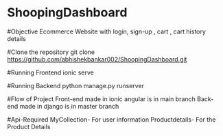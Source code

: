 # ShoopingDashboard

#Objective
Ecommerce Website with login, sign-up , cart , cart history details

#Clone the repository
git clone https://github.com/abhishekbankar002/ShoopingDashboard.git

#Running Frontend 
ionic serve

#Running Backend
python manage.py runserver

#Flow of Project
Front-end made in ionic angular is in main branch
Back-end made in django is in master branch

#Api-Required
MyCollection- For user information
Productdetails- For the Product Details

